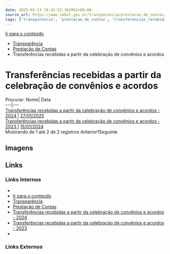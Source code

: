 ```yaml
---
date: 2025-03-13 19:42:53.303962+00:00
source_url: https://www.imbel.gov.br/transparencia/prestacao_de_contas/transferencias_recebidas_a_partir_da_celebracao_de_convenios_e_acordos
tags: ['transparencia', 'prestacao_de_contas', 'transferencias_recebidas_a_partir_da_celebracao_de_convenios_e_acordos']
---
```


[](https://www.imbel.gov.br/transparencia/prestacao_de_contas/transferencias_recebidas_a_partir_da_celebracao_de_convenios_e_acordos)
[Ir para o conteúdo](https://www.imbel.gov.br/transparencia/prestacao_de_contas/transferencias_recebidas_a_partir_da_celebracao_de_convenios_e_acordos#conteudo)
  * [ Transparência](https://www.imbel.gov.br/transparencia)
  * [ Prestação de Contas](https://www.imbel.gov.br/transparencia/prestacao_de_contas)
  * Transferências recebidas a partir da celebração de convênios e acordos


# Transferências recebidas a partir da celebração de convênios e acordos
Procurar:
Nome| Data  
---|---  
[ Transferências recebidas a partir da celebração de convênios e acordos - 2024 ](https://www.imbel.gov.br/storage/transparencia/1737996513.pdf) | [27/01/2025](https://www.imbel.gov.br/storage/transparencia/1737996513.pdf)  
[ Transferências recebidas a partir da celebração de convênios e acordos - 2023 ](https://www.imbel.gov.br/storage/transparencia/1705404558.pdf) | [15/01/2024](https://www.imbel.gov.br/storage/transparencia/1705404558.pdf)  
Mostrando de 1 até 2 de 2 registros
Anterior1Seguinte
[ ](https://www.imbel.gov.br/transparencia/prestacao_de_contas/transferencias_recebidas_a_partir_da_celebracao_de_convenios_e_acordos#home)


## Imagens



## Links

### Links Internos

- [](https://www.imbel.gov.br/transparencia/prestacao_de_contas/transferencias_recebidas_a_partir_da_celebracao_de_convenios_e_acordos)
- [Ir para o conteúdo](https://www.imbel.gov.br/transparencia/prestacao_de_contas/transferencias_recebidas_a_partir_da_celebracao_de_convenios_e_acordos#conteudo)
- [Transparência](https://www.imbel.gov.br/transparencia)
- [Prestação de Contas](https://www.imbel.gov.br/transparencia/prestacao_de_contas)
- [Transferências recebidas a partir da celebração de convênios e acordos - 2024](https://www.imbel.gov.br/storage/transparencia/1737996513.pdf)
- [Transferências recebidas a partir da celebração de convênios e acordos - 2023](https://www.imbel.gov.br/storage/transparencia/1705404558.pdf)
- [](https://www.imbel.gov.br/transparencia/prestacao_de_contas/transferencias_recebidas_a_partir_da_celebracao_de_convenios_e_acordos#home)

### Links Externos


